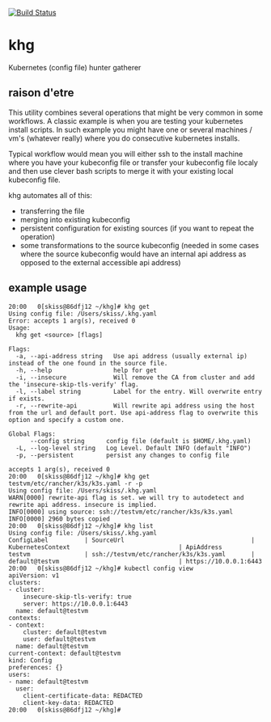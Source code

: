 [![Build Status](https://travis-ci.com/stefan-kiss/khg.svg?branch=master)](https://travis-ci.com/stefan-kiss/khg)

# khg
Kubernetes (config file) hunter gatherer

## raison d'etre
This utility combines several operations that might be very common in some workflows.
A classic example is when you are testing your kubernetes install scripts.
In such example you might have one or several machines / vm's (whatever really) where you do consecutive kubernetes installs. 

Typical workflow would mean you will either ssh to the install machine where you have your kubeconfig file or transfer your kubeconfig file localy and then use clever bash scripts to merge it with your existing local kubeconfig file.

khg automates all of this:

- transferring the file
- merging into existing kubeconfig
- persistent configuration for existing sources (if you want to repeat the operation)
- some transformations to the source kubeconfig (needed in some cases where the source kubeconfig would have an internal api address as opposed to the external accessible api address)

## example usage

```shell
20:00   0[skiss@86dfj12 ~/khg]# khg get
Using config file: /Users/skiss/.khg.yaml
Error: accepts 1 arg(s), received 0
Usage:
  khg get <source> [flags]

Flags:
  -a, --api-address string   Use api address (usually external ip) instead of the one found in the source file.
  -h, --help                 help for get
  -i, --insecure             Will remove the CA from cluster and add the 'insecure-skip-tls-verify' flag.
  -l, --label string         Label for the entry. Will overwrite entry if exists.
  -r, --rewrite-api          Will rewrite api address using the host from the url and default port. Use api-address flag to overwrite this option and specify a custom one.

Global Flags:
      --config string      config file (default is $HOME/.khg.yaml)
  -L, --log-level string   Log Level. Default INFO (default "INFO")
  -p, --persistent         persist any changes to config file

accepts 1 arg(s), received 0
20:00   0[skiss@86dfj12 ~/khg]# khg get testvm/etc/rancher/k3s/k3s.yaml -r -p
Using config file: /Users/skiss/.khg.yaml
WARN[0000] rewrite-api flag is set. we will try to autodetect and rewrite api address. insecure is implied.
INFO[0000] using source: ssh://testvm/etc/rancher/k3s/k3s.yaml
INFO[0000] 2960 bytes copied
20:00   0[skiss@86dfj12 ~/khg]# khg list
Using config file: /Users/skiss/.khg.yaml
ConfigLabel          | SourceUrl                                   | KubernetesContext                              | ApiAddress
testvm               | ssh://testvm/etc/rancher/k3s/k3s.yaml       | default@testvm                                 | https://10.0.0.1:6443
20:00   0[skiss@86dfj12 ~/khg]# kubectl config view
apiVersion: v1
clusters:
- cluster:
    insecure-skip-tls-verify: true
    server: https://10.0.0.1:6443
  name: default@testvm
contexts:
- context:
    cluster: default@testvm
    user: default@testvm
  name: default@testvm
current-context: default@testvm
kind: Config
preferences: {}
users:
- name: default@testvm
  user:
    client-certificate-data: REDACTED
    client-key-data: REDACTED
20:00   0[skiss@86dfj12 ~/khg]# 
```